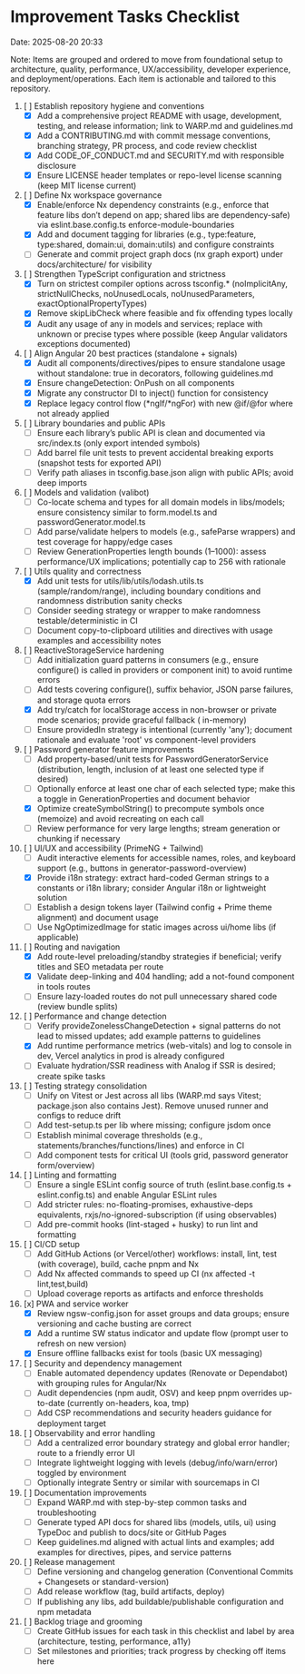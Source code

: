 # Improvement Tasks Checklist

Date: 2025-08-20 20:33

Note: Items are grouped and ordered to move from foundational setup to architecture, quality, performance,
UX/accessibility, developer experience, and deployment/operations. Each item is actionable and tailored to this
repository.

1. [ ] Establish repository hygiene and conventions
    - [x] Add a comprehensive project README with usage, development, testing, and release information; link to WARP.md
      and guidelines.md
    - [x] Add a CONTRIBUTING.md with commit message conventions, branching strategy, PR process, and code review
      checklist
    - [x] Add CODE_OF_CONDUCT.md and SECURITY.md with responsible disclosure
    - [x] Ensure LICENSE header templates or repo-level license scanning (keep MIT license current)

2. [ ] Define Nx workspace governance
    - [x] Enable/enforce Nx dependency constraints (e.g., enforce that feature libs don’t depend on app; shared libs are
      dependency-safe) via eslint.base.config.ts enforce-module-boundaries
    - [x] Add and document tagging for libraries (e.g., type:feature, type:shared, domain:ui, domain:utils) and
      configure constraints
    - [ ] Generate and commit project graph docs (nx graph export) under docs/architecture/ for visibility

3. [ ] Strengthen TypeScript configuration and strictness
    - [x] Turn on strictest compiler options across tsconfig.* (noImplicitAny, strictNullChecks, noUnusedLocals,
      noUnusedParameters, exactOptionalPropertyTypes)
    - [x] Remove skipLibCheck where feasible and fix offending types locally
    - [x] Audit any usage of any in models and services; replace with unknown or precise types where possible (keep
      Angular validators exceptions documented)

4. [ ] Align Angular 20 best practices (standalone + signals)
    - [x] Audit all components/directives/pipes to ensure standalone usage without standalone: true in decorators,
      following guidelines.md
    - [x] Ensure changeDetection: OnPush on all components
    - [x] Migrate any constructor DI to inject() function for consistency
    - [x] Replace legacy control flow (*ngIf/*ngFor) with new @if/@for where not already applied

5. [ ] Library boundaries and public APIs
    - [ ] Ensure each library’s public API is clean and documented via src/index.ts (only export intended symbols)
    - [ ] Add barrel file unit tests to prevent accidental breaking exports (snapshot tests for exported API)
    - [ ] Verify path aliases in tsconfig.base.json align with public APIs; avoid deep imports

6. [ ] Models and validation (valibot)
    - [ ] Co-locate schema and types for all domain models in libs/models; ensure consistency similar to form.model.ts
      and passwordGenerator.model.ts
    - [ ] Add parse/validate helpers to models (e.g., safeParse wrappers) and test coverage for happy/edge cases
    - [ ] Review GenerationProperties length bounds (1–1000): assess performance/UX implications; potentially cap to 256
      with rationale

7. [ ] Utils quality and correctness
    - [x] Add unit tests for utils/lib/utils/lodash.utils.ts (sample/random/range), including boundary conditions and
      randomness distribution sanity checks
    - [ ] Consider seeding strategy or wrapper to make randomness testable/deterministic in CI
    - [ ] Document copy-to-clipboard utilities and directives with usage examples and accessibility notes

8. [ ] ReactiveStorageService hardening
    - [ ] Add initialization guard patterns in consumers (e.g., ensure configure() is called in providers or component
      init) to avoid runtime errors
    - [ ] Add tests covering configure(), suffix behavior, JSON parse failures, and storage quota errors
    - [x] Add try/catch for localStorage access in non-browser or private mode scenarios; provide graceful fallback (
      in-memory)
    - [ ] Ensure providedIn strategy is intentional (currently 'any'); document rationale and evaluate 'root' vs
      component-level providers

9. [ ] Password generator feature improvements
    - [ ] Add property-based/unit tests for PasswordGeneratorService (distribution, length, inclusion of at least one
      selected type if desired)
    - [ ] Optionally enforce at least one char of each selected type; make this a toggle in GenerationProperties and
      document behavior
    - [x] Optimize createSymbolString() to precompute symbols once (memoize) and avoid recreating on each call
    - [ ] Review performance for very large lengths; stream generation or chunking if necessary

10. [ ] UI/UX and accessibility (PrimeNG + Tailwind)
    - [ ] Audit interactive elements for accessible names, roles, and keyboard support (e.g., buttons in
      generator-password-overview)
    - [x] Provide i18n strategy: extract hard-coded German strings to a constants or i18n library; consider Angular i18n
      or lightweight solution
    - [ ] Establish a design tokens layer (Tailwind config + Prime theme alignment) and document usage
    - [ ] Use NgOptimizedImage for static images across ui/home libs (if applicable)

11. [ ] Routing and navigation
    - [x] Add route-level preloading/standby strategies if beneficial; verify titles and SEO metadata per route
    - [x] Validate deep-linking and 404 handling; add a not-found component in tools routes
    - [ ] Ensure lazy-loaded routes do not pull unnecessary shared code (review bundle splits)

12. [ ] Performance and change detection
    - [ ] Verify provideZonelessChangeDetection + signal patterns do not lead to missed updates; add example patterns to
      guidelines
    - [x] Add runtime performance metrics (web-vitals) and log to console in dev, Vercel analytics in prod is already
      configured
    - [ ] Evaluate hydration/SSR readiness with Analog if SSR is desired; create spike tasks

13. [ ] Testing strategy consolidation
    - [ ] Unify on Vitest or Jest across all libs (WARP.md says Vitest; package.json also contains Jest). Remove unused
      runner and configs to reduce drift
    - [ ] Add test-setup.ts per lib where missing; configure jsdom once
    - [ ] Establish minimal coverage thresholds (e.g., statements/branches/functions/lines) and enforce in CI
    - [ ] Add component tests for critical UI (tools grid, password generator form/overview)

14. [ ] Linting and formatting
    - [ ] Ensure a single ESLint config source of truth (eslint.base.config.ts + eslint.config.ts) and enable Angular
      ESLint rules
    - [ ] Add stricter rules: no-floating-promises, exhaustive-deps equivalents, rxjs/no-ignored-subscription (if using
      observables)
    - [ ] Add pre-commit hooks (lint-staged + husky) to run lint and formatting

15. [ ] CI/CD setup
    - [ ] Add GitHub Actions (or Vercel/other) workflows: install, lint, test (with coverage), build, cache pnpm and Nx
    - [ ] Add Nx affected commands to speed up CI (nx affected -t lint,test,build)
    - [ ] Upload coverage reports as artifacts and enforce thresholds

16. [x] PWA and service worker
    - [x] Review ngsw-config.json for asset groups and data groups; ensure versioning and cache busting are correct
    - [x] Add a runtime SW status indicator and update flow (prompt user to refresh on new version)
    - [x] Ensure offline fallbacks exist for tools (basic UX messaging)

17. [ ] Security and dependency management
    - [ ] Enable automated dependency updates (Renovate or Dependabot) with grouping rules for Angular/Nx
    - [ ] Audit dependencies (npm audit, OSV) and keep pnpm overrides up-to-date (currently on-headers, koa, tmp)
    - [ ] Add CSP recommendations and security headers guidance for deployment target

18. [ ] Observability and error handling
    - [ ] Add a centralized error boundary strategy and global error handler; route to a friendly error UI
    - [ ] Integrate lightweight logging with levels (debug/info/warn/error) toggled by environment
    - [ ] Optionally integrate Sentry or similar with sourcemaps in CI

19. [ ] Documentation improvements
    - [ ] Expand WARP.md with step-by-step common tasks and troubleshooting
    - [ ] Generate typed API docs for shared libs (models, utils, ui) using TypeDoc and publish to docs/site or GitHub
      Pages
    - [ ] Keep guidelines.md aligned with actual lints and examples; add examples for directives, pipes, and service
      patterns

20. [ ] Release management
    - [ ] Define versioning and changelog generation (Conventional Commits + Changesets or standard-version)
    - [ ] Add release workflow (tag, build artifacts, deploy)
    - [ ] If publishing any libs, add buildable/publishable configuration and npm metadata

21. [ ] Backlog triage and grooming
    - [ ] Create GitHub issues for each task in this checklist and label by area (architecture, testing, performance,
      a11y)
    - [ ] Set milestones and priorities; track progress by checking off items here
